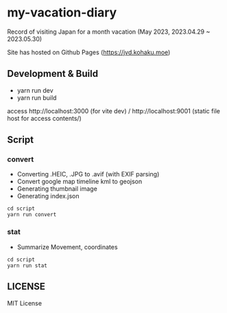 # my-vacation-diary
Record of visiting Japan for a month vacation (May 2023, 2023.04.29 ~ 2023.05.30)

Site has hosted on Github Pages (https://jvd.kohaku.moe)

## Development & Build
* yarn run dev
* yarn run build

access http://localhost:3000 (for vite dev) / http://localhost:9001 (static file host for access contents/)

## Script

### convert
* Converting .HEIC, .JPG to .avif (with EXIF parsing)
* Convert google map timeline kml to geojson
* Generating thumbnail image
* Generating index.json

```
cd script
yarn run convert
```

### stat
* Summarize Movement, coordinates

```
cd script
yarn run stat
```

## LICENSE
MIT License